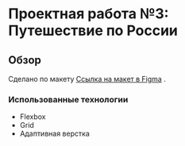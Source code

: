 # Проектная работа №3: Путешествие по России

## Обзор

Сделано по макету [Ссылка на макет в Figma](https://www.figma.com/file/5S2WSbEFL6awjVWJ0NWL8Q/Sprint-3_-Russia-_-desktop-mobile?node-id=28503%3A0) . 

### Использованные технологии
- Flexbox 
- Grid
- Адаптивная верстка
